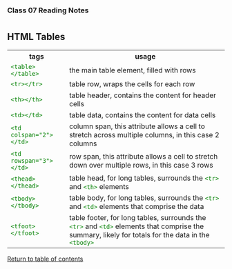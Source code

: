 <head>
  <style>
    code {
      color: green;
    }
  </style>
</head>

### Class 07 Reading Notes

<h1 id="htmltables"></h1>

## HTML Tables

<table>
  <tr>
    <th>tags</th>
    <th>usage</th>
  </tr>
  <tr>
    <td><code>&lt;table>&lt;/table></code></td>
    <td>the main table element, filled with rows</td>
  </tr>
  <tr>
    <td><code>&lt;tr>&lt;/tr></code></td>
    <td>table row, wraps the cells for each row</td>
  </tr>
  <tr>
    <td><code>&lt;th>&lt;/th></code></td>
    <td>table header, contains the content for header cells</td>
  </tr>
  <tr>
    <td><code>&lt;td>&lt;/td></code></td>
    <td>table data, contains the content for data cells</td>
  </tr>
  <tr>
    <td><code>&lt;td colspan="2">&lt;/td></code></td>
    <td>column span, this attribute allows a cell to stretch across multiple columns, in this case 2 columns</td>
  </tr>
  <tr>
    <td><code>&lt;td rowspan="3">&lt;/td></code></td>
    <td>row span, this attribute allows a cell to stretch down over multiple rows, in this case 3 rows</td>
  </tr>
  <tr>
    <td><code>&lt;thead>&lt;/thead></code></td>
    <td>table head, for long tables, surrounds the <code>&lt;tr></code> and <code>&lt;th></code> elements</td>
  </tr>
  <tr>
    <td><code>&lt;tbody>&lt;/tbody></code></td>
    <td>table body, for long tables, surrounds the <code>&lt;tr></code> and <code>&lt;td></code> elements that comprise the data</td>
  </tr>
  <tr>
    <td><code>&lt;tfoot>&lt;/tfoot></code></td>
    <td>table footer, for long tables, surrounds the <code>&lt;tr></code> and <code>&lt;td></code> elements that comprise the summary, likely for totals for the data in the <code>&lt;tbody></code></td>
  </tr>
</table>





[Return to table of contents](../README.md)

